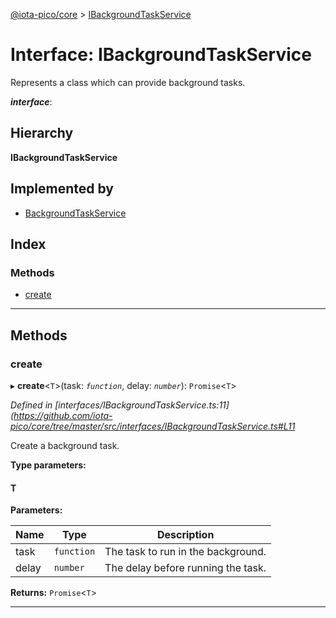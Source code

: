 [@iota-pico/core](../README.md) > [IBackgroundTaskService](../interfaces/ibackgroundtaskservice.md)

# Interface: IBackgroundTaskService

Represents a class which can provide background tasks.

*__interface__*: 

## Hierarchy

**IBackgroundTaskService**

## Implemented by

* [BackgroundTaskService](../classes/backgroundtaskservice.md)

## Index

### Methods

* [create](ibackgroundtaskservice.md#create)

---

## Methods

<a id="create"></a>

###  create

▸ **create**<`T`>(task: *`function`*, delay: *`number`*): `Promise`<`T`>

*Defined in [interfaces/IBackgroundTaskService.ts:11](https://github.com/iota-pico/core/tree/master/src/interfaces/IBackgroundTaskService.ts#L11*

Create a background task.

**Type parameters:**

#### T 
**Parameters:**

| Name | Type | Description |
| ------ | ------ | ------ |
| task | `function` |  The task to run in the background. |
| delay | `number` |  The delay before running the task. |

**Returns:** `Promise`<`T`>

___

